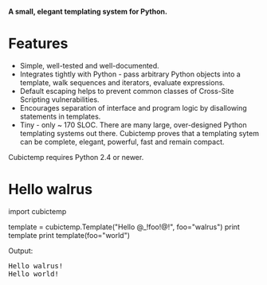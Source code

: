 
**A small, elegant templating system for Python.**

# Features

* Simple, well-tested and well-documented.
*   Integrates tightly with Python - pass arbitrary Python objects into a
    template, walk sequences and iterators, evaluate expressions.
*   Default escaping helps to prevent common classes of Cross-Site Scripting
    vulnerabilities.
*   Encourages separation of interface and program logic by disallowing
    statements in templates.
*   Tiny - only ~ 170 SLOC. There are many large, over-designed
    Python templating systems out there.  Cubictemp proves that a templating
    sytem can be complete, elegant, powerful, fast and remain compact.

Cubictemp requires Python 2.4 or newer.

# Hello walrus


<!--(block | cubescript | syntax("py"))-->
import cubictemp

template = cubictemp.Template("Hello @_!foo!@!", foo="walrus")
print template
print template(foo="world")
<!--(end)-->

Output:

<pre class="output">
Hello walrus!
Hello world!
</pre>
